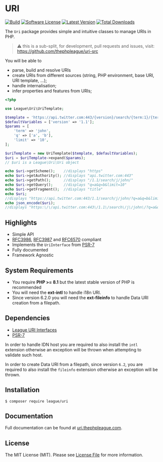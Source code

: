 URI
=======

[![Build](https://github.com/thephpleague/uri/workflows/build/badge.svg)](https://github.com/thephpleague/uri/actions?query=workflow%3A%22build%22)
[![Software License](https://img.shields.io/badge/license-MIT-brightgreen.svg?style=flat-square)](LICENSE)
[![Latest Version](https://img.shields.io/github/release/thephpleague/uri.svg?style=flat-square)](https://github.com/thephpleague/uri/releases)
[![Total Downloads](https://img.shields.io/packagist/dt/league/uri.svg?style=flat-square)](https://packagist.org/packages/league/uri)

The `Uri` package provides simple and intuitive classes to manage URIs in PHP.

> ⚠️ this is a sub-split, for development, pull requests and issues, visit: https://github.com/thephpleague/uri-src

You will be able to

- parse, build and resolve URIs
- create URIs from different sources (string, PHP environment, base URI, URI template, ...);
- handle internalisation;
- infer properties and features from URIs;

````php
<?php

use League\Uri\UriTemplate;

$template = 'https://api.twitter.com:443/{version}/search/{term:1}/{term}/{?q*,limit}#title';
$defaultVariables = ['version' => '1.1'];
$params = [
    'term' => 'john',
    'q' => ['a', 'b'],
    'limit' => '10',
];

$uriTemplate = new UriTemplate($template, $defaultVariables);
$uri = $uriTemplate->expand($params);
// $uri is a League\Uri\Uri object

echo $uri->getScheme();    //displays "https"
echo $uri->getAuthority(); //displays "api.twitter.com:443"
echo $uri->getPath();      //displays "/1.1/search/j/john/"
echo $uri->getQuery();     //displays "q=a&q=b&limit=10"
echo $uri->getFragment();  //displays "title"
echo $uri;
//displays "https://api.twitter.com:443/1.1/search/j/john/?q=a&q=b&limit=10#title"
echo json_encode($uri);
//displays "https:\/\/api.twitter.com:443\/1.1\/search\/j\/john\/?q=a&q=b&limit=10#title"
````

Highlights
------

- Simple API
- [RFC3986][], [RFC3987][] and [RFC6570][] compliant
- Implements the `UriInterface` from [PSR-7][]
- Fully documented
- Framework Agnostic

System Requirements
-------

- You require **PHP >= 8.1** but the latest stable version of PHP is recommended
- You will need the **ext-intl** to handle i18n URI.
- Since version 6.2.0 you will need the **ext-fileinfo** to handle Data URI creation from a filepath.

Dependencies
-------

- [League URI Interfaces](https://github.com/thephpleague/uri-interfaces)
- [PSR-7][]

In order to handle IDN host you are required to also install the `intl` extension otherwise an exception will be thrown when attempting to validate such host.

In order to create Data URI from a filepath, since version `6.2`, you are required to also install the `fileinfo` extension otherwise an exception will be thrown.

Installation
--------

```
$ composer require league/uri
```

Documentation
--------

Full documentation can be found at [uri.thephpleague.com][].

License
-------

The MIT License (MIT). Please see [License File](LICENSE) for more information.

[PSR-7]: https://www.php-fig.org/psr/psr-7/
[RFC3986]: https://tools.ietf.org/html/rfc3986
[RFC3987]: https://tools.ietf.org/html/rfc3987
[RFC6570]: https://tools.ietf.org/html/rfc6570
[uri.thephpleague.com]: https://uri.thephpleague.com
[Guzzle 6]: https://github.com/guzzle/guzzle/blob/6.5/src/UriTemplate.php
